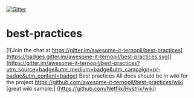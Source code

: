 [![Gitter](https://badges.gitter.im/awesome-it-ternopil/best-practices.svg)](https://gitter.im/awesome-it-ternopil/best-practices?utm_source=badge&utm_medium=badge&utm_campaign=pr-badge)

# best-practices

[![Join the chat at https://gitter.im/awesome-it-ternopil/best-practices](https://badges.gitter.im/awesome-it-ternopil/best-practices.svg)](https://gitter.im/awesome-it-ternopil/best-practices?utm_source=badge&utm_medium=badge&utm_campaign=pr-badge&utm_content=badge)
Best practices
All docs should be in wiki for the project
https://github.com/awesome-it-ternopil/best-practices/wiki  
[great wiki sample:] (https://github.com/Netflix/Hystrix/wiki)
